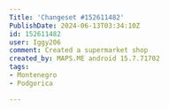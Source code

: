 ```yaml
---
Title: 'Changeset #152611482'
PublishDate: 2024-06-13T03:34:10Z
id: 152611482
user: Iggy206
comment: Created a supermarket shop
created_by: MAPS.ME android 15.7.71702
tags:
- Montenegro
- Podgorica

---
```

